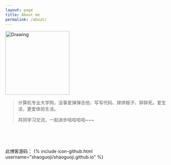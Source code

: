```yaml
---
layout: page
title: About me
permalink: /about/
---
```


<img src="http://img1.buy.ijinshan.com/weibo_img/2016/1/22/11/37/r1453433860323951545944.png" alt="Drawing" width="200px" />

<br/>

>计算机专业大学狗，没事爱弹弹吉他、写写代码、焊焊板子、猝猝死。爱生活，更爱体验生活。
> 
>共同学习交流，一起进步哈哈哈哈~~~

<br/>
<br/>
<br/>

此博客源码： 
{% include icon-github.html username="shaoguoji/shaoguoji.github.io" %} 
